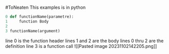 #ToNeaten 
This examples is in python
```python
0 def functionName(parametre):
1     function Body
2
3 functionName(argument)
```
line 0 is the function header
lines 1 and 2 are the body
lines 0 thru 2 are the definition
line 3 is a function call
![[Pasted image 20231102142205.png]]